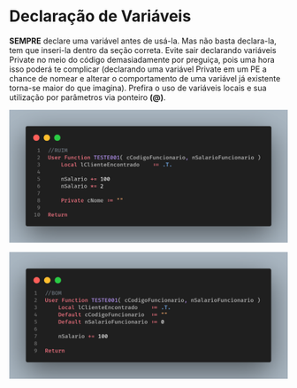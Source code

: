 # Declaração de Variáveis

**SEMPRE** declare uma variável antes de usá-la. Mas não basta declara-la, tem que inseri-la dentro da seção correta. Evite sair declarando variáveis Private no meio do código demasiadamente por preguiça, pois uma hora isso poderá te complicar (declarando uma variável Private em um PE a chance de nomear e alterar o comportamento de uma variável já existente torna-se maior do que imagina). Prefira o uso de variáveis locais e sua utilização por parâmetros via ponteiro **(@)**.

![](assets/images/variaveis_nao_declaradas.png)

![](assets/images/variaveis_declaradas.png)
